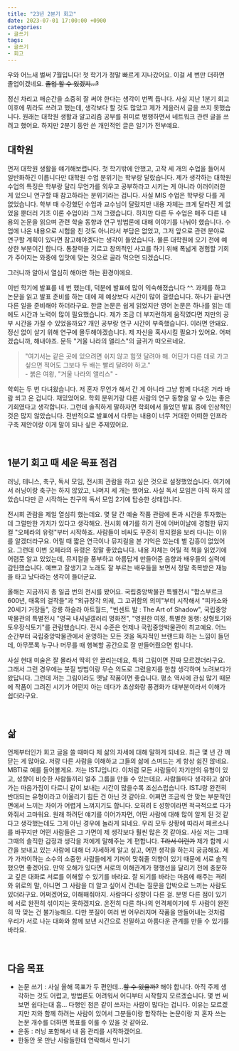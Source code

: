 ```yaml
---
title: "23년 2분기 회고"
date: 2023-07-01 17:00:00 +0900
categories:
- 글쓰기
tags:
- 글쓰기
- 회고
---
```


우와 어느새 벌써 7월입니다! 첫 학기가 정말 빠르게 지나갔어요. 이걸 세 번만 더하면 졸업이겠네요. ~~졸업 할 수 있겠지...?~~  

정신 차리고 매순간을 소중히 잘 써야 한다는 생각이 번쩍 듭니다. 사실 지난 1분기 회고 이후에 뭐라도 쓰려고 했는데, 생각보다 할 것도 많았고 제가 게을러서 글을 쓰지 못했습니다. 원래는 대학원 생활과 알고리즘 공부를 취미로 병행하면서 네트워크 관련 글을 쓰려고 했어요. 하지만 2분기 동안 쓴 개인적인 글은 일기가 전부예요.


## 대학원

먼저 대학원 생활을 얘기해보렵니다. 첫 학기밖에 안했고, 고작 세 개의 수업을 들어서 일반화하긴 이릅니다만 대학원 수업 분위기는 학부랑 달랐습니다. 제가 생각하는 대학원 수업의 특징은 학부랑 달리 무언가를 외우고 공부하라고 시키는 게 아니라 이러이러한 게 있으니 연구할 때 참고하라는 분위기라는 겁니다. 사실 MIS 수업은 학부랑 다를 게 없었습니다. 학부 때 수강했던 수업과 교수님이 달랐지만 내용 자체는 크게 달라진 게 없었을 뿐더러 기초 이론 수업이라 그저 그랬습니다. 하지만 다른 두 수업은 매주 다른 내용의 논문을 읽으며 관련 학술 동향과 연구 방법론에 대해 이야기를 나눠야 했습니다. 수업에 나온 내용으로 시험을 친 것도 아니라서 부담은 없었고, 그저 앞으로 관련 분야로 연구할 계획이 있다면 참고해야겠다는 생각이 들었습니다. 물론 대학원에 오기 전에 예상한 부분이긴 합니다. 통찰력을 기르고 창의적인 사고를 하기 위해 폭넓게 경험할 기회가 주어지는 와중에 입맛에 맞는 것으로 골라 먹으면 되겠습니다. 

그러니까 알아서 열심히 해야만 하는 환경이에요.

이번 학기에 발표를 네 번 했는데, 덕분에 발표에 많이 익숙해졌습니다 ^^. 과제를 하고 논문을 읽고 발표 준비를 하는 데에 제 예상보다 시간이 많이 걸렸습니다. 하나가 끝나면 다른 일을 준비해야 하더라구요. 한글 논문은 쉽게 읽었지만 영어 논문은 하나를 읽는 데에도 시간과 노력이 많이 필요했습니다. 제가 조금 더 부지런하게 움직였다면 저만의 공부 시간을 가질 수 있었을까요? 개인 공부랑 연구 시간이 부족했습니다. 이러면 안돼요. 정신 없이 살기 위해 연구에 몰두해야겠습니다. 제 자신을 혹사시킬 필요가 있어요. 어쩌겠습니까, 해내야죠. 문득 "거울 나라의 앨리스"의 글귀가 떠오르네요.


> "여기서는 같은 곳에 있으려면 쉬지 않고 힘껏 달려야 해. 어딘가 다른 데로 가고 싶으면 적어도 그보다 두 배는 빨리 달려야 하고."  
> \- 붉은 여왕, "거울 나라의 앨리스" -



학회는 두 번 다녀왔습니다. 저 혼자 무언가 해서 간 게 아니라 그냥 함께 다녀온 거라 바람 쐬고 온 겁니다. 재밌었어요. 학회 분위기랑 다른 사람의 연구 동향을 알 수 있는 좋은 기회였다고 생각합니다. 그런데 솔직하게 말하자면 학회에서 들었던 발표 중에 인상적인 것은 많지 않았습니다. 전반적으로 발표에서 다루는 내용이 너무 거대한 어떠한 인프라 구축 제안이랑 이게 말이 되나 싶은 주제였어요.

<br/>

## 1분기 회고 때 세운 목표 점검

러닝, 테니스, 축구, 독서 모임, 전시회 관람을 하고 싶은 것으로 설정했었습니다. 여기에서 러닝이랑 축구는 하지 않았고, 나머지 세 개는 했어요. 사실 독서 모임은 아직 하지 않았습니다만 곧 시작하는 친구의 독서 모임 2기에 탑승한 상태입니다.

전시회 관람을 제일 열심히 했는데요. 몇 달 간 예술 작품 관람에 돈과 시간을 투자했는데 그럴만한 가치가 있다고 생각해요. 전시회 얘기를 하기 전에 어버이날에 경험한 뮤지컬 "오페라의 유령"부터 시작하죠. 사람들이 비싸도 꾸준히 뮤지컬을 보러 다니는 이유를 알겠더라구요. 어릴 때 짧은 연극이나 뮤지컬을 본 기억은 있는데 별 감흥이 없었어요. 그런데 이번 오페라의 유령은 정말 좋았습니다. 내용 자체는 어릴 적 책을 읽었기에 어렴풋 알고 있었는데, 뮤지컬을 풍부하고 아름답게 만들어준 음향과 배우들의 실력에 감탄했습니다. 예쁘고 잘생기고 노래도 잘 부르는 배우들을 보면서 정말 축복받은 재능을 타고 났다라는 생각이 들더군요.

올해는 지금까지 총 일곱 번의 전시를 봤어요. 국립중앙박물관 특별전시 "합스부르크 600년, 매혹의 걸작들"과 "외규장각 의궤, 그 고귀함의 의미"부터 시작해서 "피카소와 20세기 거장들", 강릉 하슬라 아트월드, "빈센트 발 : The Art of Shadow", 국립중앙박물관의 특별전시 "영국 내셔널갤러리 명화전", "영원한 여정, 특별한 동행: 상형토기와 토우장식토기"를 관람했습니다. 전시 수준은 언제나 국립중앙박물관이 최고예요. 어느 순간부터 국립중앙박물관에서 운영하는 모든 것을 독자적인 브랜드화 하는 느낌이 들던데, 아무쪼록 누구나 머무를 때 행복할 공간으로 잘 만들어줬으면 합니다. 

사실 현대 미술은 잘 몰라서 딱히 안 끌리는데요, 특히 그림이면 진짜 모르겠더라구요. 그래서 그런 경우에는 붓질 방법이랑 무슨 의도로 그렸을지를 한참 생각하며 노려보다가 왔답니다. 그런데 저는 그림이라도 옛날 작품이면 좋습니다. 평소 역사에 관심 많기 때문에 작품이 그려진 시기가 어떤지 아는 데다가 초상화랑 풍경화가 대부분이라서 이해가 쉽더라구요.

<br/>

## 삶

언제부터인가 회고 글을 쓸 때마다 제 삶의 자세에 대해 말하게 되네요. 최근 몇 년 간 깨닫는 게 많아요. 저랑 다른 사람을 이해하고 그들의 삶에 스며드는 게 항상 쉽진 않네요. MBTI로 예를 들어볼게요. 저는 ISTJ입니다. 이처럼 모든 사람들이 자기만의 유형이 있고, 성향이 비슷한 사람들끼리 얼추 그룹을 만들 수 있는데요. 사람들마다 생각하고 살아가는 마음가짐이 다르니 같이 보내는 시간이 많을수록 조심스럽습니다. ISTJ랑 완전히 반대되는 유형이라고 어울리기 힘든 건 아닌 것 같아요. 어쩌면 조금씩 안 맞는 부분적인 면에서 느끼는 차이가 어렵게 느껴지기도 합니다. 오히려 E 성향이라면 적극적으로 다가와줘서 고마워요. 원래 하려던 얘기를 이어가자면, 어떤 사람에 대해 많이 알게 된 것 같다고 생각했는데도 그게 아닌 경우에 놀라게 되네요. 우리 모두 상황에 따라서 페르소나를 바꾸지만 어떤 사람들은 그 가면이 제 생각보다 훨씬 많은 것 같아요. 사실 저는 그때그때의 솔직한 감정과 생각을 저에게 말해주는 게 편합니다. ~~T라서 이런가~~ 제가 함께 시간을 보내고 있는 사람에 대해 더 자세하게 알고 싶고, 어떤 생각을 하는지 궁금해요. 제가 가까이하는 소수의 소중한 사람들에게 기꺼이 맞춰줄 의향이 있기 때문에 서로 솔직했으면 좋겠어요. 만약 오해가 있다면 서로의 이해관계가 평행선을 달리기 전에 충분하고 깊은 대화로 서로를 이해할 수 있기를 바라요. 잘 되기를 바라는 마음에 해주는 격려와 위로의 말, 아니면 그 사람을 더 알고 싶어서 건네는 질문을 압박으로 느끼는 사람도 있더라구요. 어쩌겠어요, 이해해줘야지. 사람마다 성향이 다른 걸. 분명 다른 점이 있기에 서로 완전히 섞이지는 못하겠지요. 온전히 다른 하나의 인격체이기에 두 사람이 완전히 딱 맞는 건 불가능해요. 다만 붓질이 여러 번 어우러지며 작품을 만들어내는 것처럼 우리가 서로 나눈 대화와 함께 보낸 시간으로 친밀하고 아름다운 관계를 만들 수 있기를 바라요.

<br/>

## 다음 목표

- 논문 쓰기 : 사실 올해 목표가 두 편인데...~~할 수 있을까?~~ 해야 합니다. 아직 주제 생각하는 것도 어렵고, 방법론도 어려워서 어디부터 시작할지 모르겠습니다. 몇 번 써보면 쉽다는대 흠... 다행인 점은 같이 쓰자는 사람이 많다는 겁니다. 이유는 모르겠지만 저와 함께 하려는 사람이 있어서 그분들이랑 합작하는 논문이랑 저 혼자 쓰는 논문 개수를 더하면 목표를 이룰 수 있을 것 같아요.
- 운동 : 러닝 포함해서 내 몸 관리를 시작하겠어요.
- 한동안 못 만난 사람들한테 연락해서 만나기

  
